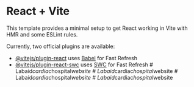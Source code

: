 # React + Vite

This template provides a minimal setup to get React working in Vite with HMR and some ESLint rules.

Currently, two official plugins are available:

- [@vitejs/plugin-react](https://github.com/vitejs/vite-plugin-react/blob/main/packages/plugin-react/README.md) uses [Babel](https://babeljs.io/) for Fast Refresh
- [@vitejs/plugin-react-swc](https://github.com/vitejs/vite-plugin-react-swc) uses [SWC](https://swc.rs/) for Fast Refresh
#   L a b a i d _ c a r d i a c _ h o s p i t a l _ w e b s i t e  
 #   L a b a i d _ c a r d i a c _ h o s p i t a l _ w e b s i t e  
 #   L a b a i d _ c a r d i a c _ h o s p i t a l _ w e b s i t e  
 #   L a b a i d _ c a r d i a c _ h o s p i t a l _ w e b s i t e  
 